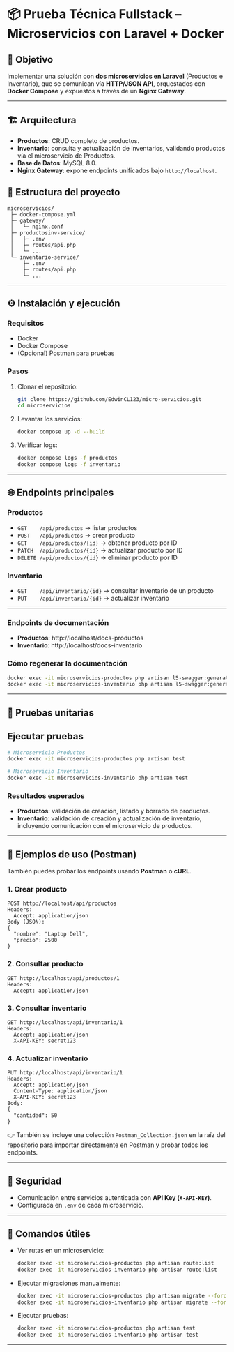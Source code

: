 # 📦 Prueba Técnica Fullstack – Microservicios con Laravel + Docker

## 🚀 Objetivo
Implementar una solución con **dos microservicios en Laravel** (Productos e Inventario), que se comunican vía **HTTP/JSON API**, orquestados con **Docker Compose** y expuestos a través de un **Nginx Gateway**.

---

## 🏗 Arquitectura

- **Productos**: CRUD completo de productos.
- **Inventario**: consulta y actualización de inventarios, validando productos vía el microservicio de Productos.
- **Base de Datos**: MySQL 8.0.
- **Nginx Gateway**: expone endpoints unificados bajo `http://localhost`.

## 📂 Estructura del proyecto

```
microservicios/
 ├─ docker-compose.yml
 ├─ gateway/
 │   └─ nginx.conf
 ├─ productosinv-service/
 │   ├─ .env
 │   ├─ routes/api.php
 │   └─ ...
 └─ inventario-service/
     ├─ .env
     ├─ routes/api.php
     └─ ...
```

---

## ⚙️ Instalación y ejecución

### Requisitos
- Docker
- Docker Compose
- (Opcional) Postman para pruebas

### Pasos
1. Clonar el repositorio:
   ```bash
   git clone https://github.com/EdwinCL123/micro-servicios.git
   cd microservicios
   ```

2. Levantar los servicios:
   ```bash
   docker compose up -d --build
   ```

3. Verificar logs:
   ```bash
   docker compose logs -f productos
   docker compose logs -f inventario
   ```

---

## 🌐 Endpoints principales

### Productos
- `GET    /api/productos` → listar productos
- `POST   /api/productos` → crear producto
- `GET    /api/productos/{id}` → obtener producto por ID
- `PATCH  /api/productos/{id}` → actualizar producto por ID
- `DELETE /api/productos/{id}` → eliminar producto por ID

### Inventario
- `GET    /api/inventario/{id}` → consultar inventario de un producto
- `PUT    /api/inventario/{id}` → actualizar inventario

---

### Endpoints de documentación
- **Productos**: http://localhost/docs-productos
- **Inventario**: http://localhost/docs-inventario 

### Cómo regenerar la documentación

```bash
docker exec -it microservicios-productos php artisan l5-swagger:generate
docker exec -it microservicios-inventario php artisan l5-swagger:generate
```

---

## 🧪 Pruebas unitarias
## Ejecutar pruebas
```bash
# Microservicio Productos
docker exec -it microservicios-productos php artisan test

# Microservicio Inventario
docker exec -it microservicios-inventario php artisan test
```

### Resultados esperados
- **Productos**: validación de creación, listado y borrado de productos.  
- **Inventario**: validación de creación y actualización de inventario, incluyendo comunicación con el microservicio de productos.  

---

## 🧪 Ejemplos de uso (Postman)

También puedes probar los endpoints usando **Postman** o **cURL**.

### 1. Crear producto
```
POST http://localhost/api/productos
Headers:
  Accept: application/json
Body (JSON):
{
  "nombre": "Laptop Dell",
  "precio": 2500
}
```

### 2. Consultar producto
```
GET http://localhost/api/productos/1
Headers:
  Accept: application/json
```

### 3. Consultar inventario
```
GET http://localhost/api/inventario/1
Headers:
  Accept: application/json
  X-API-KEY: secret123
```

### 4. Actualizar inventario
```
PUT http://localhost/api/inventario/1
Headers:
  Accept: application/json
  Content-Type: application/json
  X-API-KEY: secret123
Body:
{
  "cantidad": 50
}
```

👉 También se incluye una colección `Postman_Collection.json` en la raíz del repositorio para importar directamente en Postman y probar todos los endpoints.

---

## 🔑 Seguridad
- Comunicación entre servicios autenticada con **API Key (`X-API-KEY`)**.
- Configurada en `.env` de cada microservicio.

---

## 🧹 Comandos útiles

- Ver rutas en un microservicio:
  ```bash
  docker exec -it microservicios-productos php artisan route:list
  docker exec -it microservicios-inventario php artisan route:list
  ```

- Ejecutar migraciones manualmente:
  ```bash
  docker exec -it microservicios-productos php artisan migrate --force
  docker exec -it microservicios-inventario php artisan migrate --force
  ```

- Ejecutar pruebas:
  ```bash
  docker exec -it microservicios-productos php artisan test
  docker exec -it microservicios-inventario php artisan test
  ```

---


